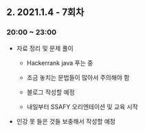 ## 2. 2021.1.4 - 7회차

### 20:00 ~ 23:00

- 자료 정리 및 문제 풀이 

    - Hackerrank java 푸는 중 

    - 조금 놓치는 문법들이 많아서 주의해야 함 

    - 블로그 작성할 예정 

    - 내일부터 SSAFY 오리엔테이션 및 교육 시작 


- 인강 못 들은 것들 보충해서 작성할 예정 

